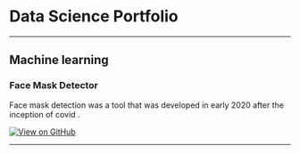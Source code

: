 # Data Science Portfolio
---
## Machine learning

### Face Mask Detector

Face mask detection was a tool that was developed in early 2020 after the inception of covid .

[![View on GitHub](https://img.shields.io/badge/GitHub-View_on_GitHub-blue?logo=GitHub)](https://github.com/GautiBhutani/Face-Mask-Detector)

---




